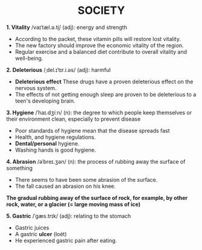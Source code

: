 <h1 align="center"><strong>SOCIETY</strong></h1>

**1. Vitality** /vaɪˈtæl.ə.t̬i/ (adj): energy and strength

- According to the packet, these vitamin pills will restore lost vitality.
- The new factory should improve the economic vitality of the region.
- Regular exercise and a balanced diet contribute to overall vitality and well-being.

**2. Deleterious** /ˌdel.ɪˈtɪr.i.əs/ (adj): harmful

- **Deleterious effect** These drugs have a proven deleterious effect on the nervous system.
- The effects of not getting enough sleep are proven to be deleterious to a teen's developing brain.

**3. Hygiene** /ˈhaɪ.dʒiːn/ (n): the degree to which people keep themselves or their environment clean, especially to prevent disease

- Poor standards of hygiene mean that the disease spreads fast
- Health, and hygiene regulations.
- **Dental/personal** hygiene.
- Washing hands is good hygiene.

**4. Abrasion** /əˈbreɪ.ʒən/ (n): the process of rubbing away the surface of something

- There seems to have been some abrasion of the surface.
- The fall caused an abrasion on his knee.

**The gradual rubbing away of the surface of rock, for example, by other rock, water, or a glacier (= large moving mass of ice)**

**5. Gastric** /ˈɡæs.trɪk/ (adj): relating to the stomach

- Gastric juices
- A gastric **ulcer** (loét)
- He experienced gastric pain after eating.